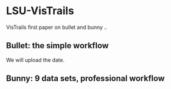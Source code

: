 # LSU-VisTrails
VisTrails first paper on bullet and bunny
..
## Bullet:  the simple workflow
We will upload the date.

## Bunny: 9 data sets, professional workflow
